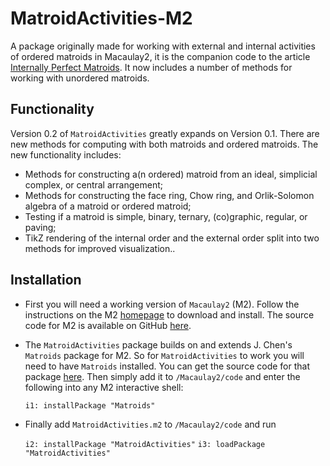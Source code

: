 # MatroidActivities-M2
A package originally made for working with external and internal activities of ordered matroids in Macaulay2, it is the companion code to the article [Internally Perfect Matroids](https://arxiv.org/abs/1510.04532). It now includes a number of methods for working with unordered matroids.

## Functionality
Version 0.2 of `MatroidActivities` greatly expands on Version 0.1. There are new methods for computing with both matroids and ordered matroids. The new functionality includes:

 + Methods for constructing a(n ordered) matroid from an ideal, simplicial complex, or central arrangement;
 + Methods for constructing the face ring, Chow ring, and Orlik-Solomon algebra of a matroid or ordered matroid;
 + Testing if a matroid is simple, binary, ternary, (co)graphic, regular, or paving;
 + TikZ rendering of the internal order and the external order split into two methods for improved visualization..

## Installation
* First you will need a working version of `Macaulay2` (M2). Follow the instructions on the M2 [homepage](http://www.math.uiuc.edu/Macaulay2/) to download and install.
The source code for M2 is available on GitHub [here](https://github.com/Macaulay2/M2).

* The `MatroidActivities` package builds on and extends J. Chen's `Matroids` package for M2. So for `MatroidActivities` to work you will need to have `Matroids` installed. You can get the source code for that package [here](https://github.com/jchen419/Matroids-M2). Then simply add it to `/Macaulay2/code` and enter the following into any M2 interactive shell:

    ``i1: installPackage "Matroids"``

* Finally add `MatroidActivities.m2` to `/Macaulay2/code` and run

    ``i2: installPackage "MatroidActivities"``
    ``i3: loadPackage "MatroidActivities"``

